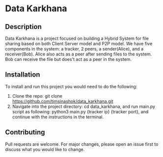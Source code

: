 # Data Karkhana

## Description

Data Karkhana is a project focused on building a Hybrid System for file sharing based on both Client Server model and P2P model. We have five components in the system: a tracker, 2 peers, a sender(Alice), and a receiver(Bob). Alice also acts as a peer after sending files to the system. Bob can receive the file but does't act as a peer in the system. 

## Installation

To install and run this project you would need to do the following:

1. Clone the repo: 
git clone https://github.com/timsinashok/data_karkhana.git
2. Navigate into the project directory: 
cd data_karkhana, and run main.py script as following: 
python3 main.py {tracker ip} {tracker port}, and continue with the instructions in the terminal.


## Contributing

Pull requests are welcome. For major changes, please open an issue first to discuss what you would like to change.

